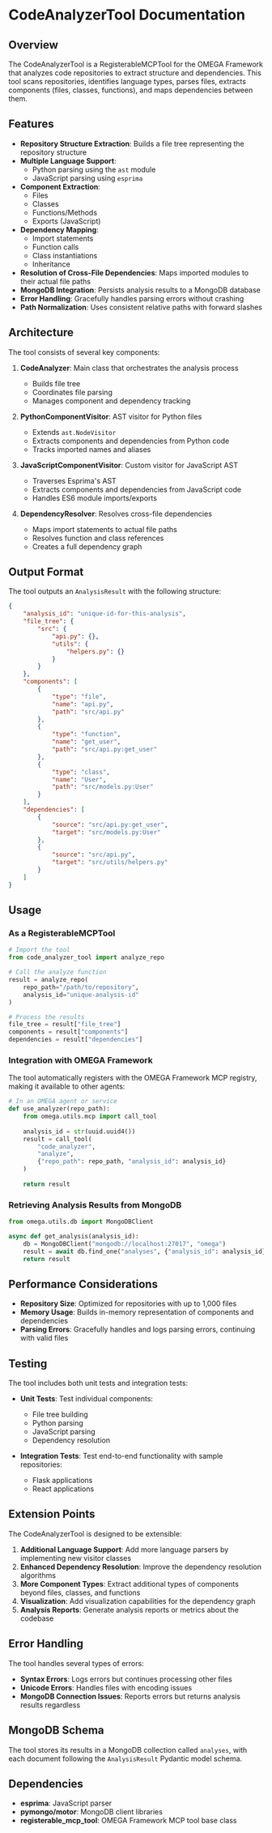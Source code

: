 # CodeAnalyzerTool Documentation

## Overview

The CodeAnalyzerTool is a RegisterableMCPTool for the OMEGA Framework that analyzes code repositories to extract structure and dependencies. This tool scans repositories, identifies language types, parses files, extracts components (files, classes, functions), and maps dependencies between them.

## Features

- **Repository Structure Extraction**: Builds a file tree representing the repository structure
- **Multiple Language Support**: 
  - Python parsing using the `ast` module
  - JavaScript parsing using `esprima`
- **Component Extraction**:
  - Files
  - Classes
  - Functions/Methods
  - Exports (JavaScript)
- **Dependency Mapping**:
  - Import statements
  - Function calls
  - Class instantiations
  - Inheritance
- **Resolution of Cross-File Dependencies**: Maps imported modules to their actual file paths
- **MongoDB Integration**: Persists analysis results to a MongoDB database
- **Error Handling**: Gracefully handles parsing errors without crashing
- **Path Normalization**: Uses consistent relative paths with forward slashes

## Architecture

The tool consists of several key components:

1. **CodeAnalyzer**: Main class that orchestrates the analysis process
   - Builds file tree
   - Coordinates file parsing
   - Manages component and dependency tracking

2. **PythonComponentVisitor**: AST visitor for Python files
   - Extends `ast.NodeVisitor`
   - Extracts components and dependencies from Python code
   - Tracks imported names and aliases

3. **JavaScriptComponentVisitor**: Custom visitor for JavaScript AST
   - Traverses Esprima's AST
   - Extracts components and dependencies from JavaScript code
   - Handles ES6 module imports/exports

4. **DependencyResolver**: Resolves cross-file dependencies
   - Maps import statements to actual file paths
   - Resolves function and class references
   - Creates a full dependency graph

## Output Format

The tool outputs an `AnalysisResult` with the following structure:

```json
{
    "analysis_id": "unique-id-for-this-analysis",
    "file_tree": {
        "src": {
            "api.py": {},
            "utils": {
                "helpers.py": {}
            }
        }
    },
    "components": [
        {
            "type": "file",
            "name": "api.py",
            "path": "src/api.py"
        },
        {
            "type": "function",
            "name": "get_user",
            "path": "src/api.py:get_user"
        },
        {
            "type": "class",
            "name": "User",
            "path": "src/models.py:User"
        }
    ],
    "dependencies": [
        {
            "source": "src/api.py:get_user",
            "target": "src/models.py:User"
        },
        {
            "source": "src/api.py",
            "target": "src/utils/helpers.py"
        }
    ]
}
```

## Usage

### As a RegisterableMCPTool

```python
# Import the tool
from code_analyzer_tool import analyze_repo

# Call the analyze function
result = analyze_repo(
    repo_path="/path/to/repository", 
    analysis_id="unique-analysis-id"
)

# Process the results
file_tree = result["file_tree"]
components = result["components"]
dependencies = result["dependencies"]
```

### Integration with OMEGA Framework

The tool automatically registers with the OMEGA Framework MCP registry, making it available to other agents:

```python
# In an OMEGA agent or service
def use_analyzer(repo_path):
    from omega.utils.mcp import call_tool
    
    analysis_id = str(uuid.uuid4())
    result = call_tool(
        "code_analyzer", 
        "analyze", 
        {"repo_path": repo_path, "analysis_id": analysis_id}
    )
    
    return result
```

### Retrieving Analysis Results from MongoDB

```python
from omega.utils.db import MongoDBClient

async def get_analysis(analysis_id):
    db = MongoDBClient("mongodb://localhost:27017", "omega")
    result = await db.find_one("analyses", {"analysis_id": analysis_id})
    return result
```

## Performance Considerations

- **Repository Size**: Optimized for repositories with up to 1,000 files
- **Memory Usage**: Builds in-memory representation of components and dependencies
- **Parsing Errors**: Gracefully handles and logs parsing errors, continuing with valid files

## Testing

The tool includes both unit tests and integration tests:

- **Unit Tests**: Test individual components:
  - File tree building
  - Python parsing
  - JavaScript parsing
  - Dependency resolution

- **Integration Tests**: Test end-to-end functionality with sample repositories:
  - Flask applications
  - React applications

## Extension Points

The CodeAnalyzerTool is designed to be extensible:

1. **Additional Language Support**: Add more language parsers by implementing new visitor classes
2. **Enhanced Dependency Resolution**: Improve the dependency resolution algorithms
3. **More Component Types**: Extract additional types of components beyond files, classes, and functions
4. **Visualization**: Add visualization capabilities for the dependency graph
5. **Analysis Reports**: Generate analysis reports or metrics about the codebase

## Error Handling

The tool handles several types of errors:

- **Syntax Errors**: Logs errors but continues processing other files
- **Unicode Errors**: Handles files with encoding issues
- **MongoDB Connection Issues**: Reports errors but returns analysis results regardless

## MongoDB Schema

The tool stores its results in a MongoDB collection called `analyses`, with each document following the `AnalysisResult` Pydantic model schema.

## Dependencies

- **esprima**: JavaScript parser
- **pymongo/motor**: MongoDB client libraries
- **registerable_mcp_tool**: OMEGA Framework MCP tool base class
